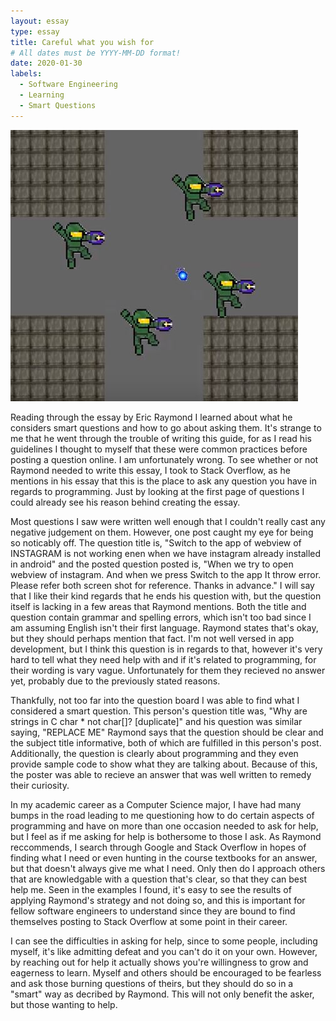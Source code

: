 ```yaml
---
layout: essay
type: essay
title: Careful what you wish for
# All dates must be YYYY-MM-DD format!
date: 2020-01-30
labels:
  - Software Engineering
  - Learning
  - Smart Questions
---
```


<img class="ui medium right floated rounded image" src="/images/pongPingCapture.JPG">

Reading through the essay by Eric Raymond I learned about what he considers smart questions and how to go about asking them. It's strange to me that he went through the trouble of writing this guide, for as I read his guidelines I thought to myself that these were common practices before posting a question online. I am unfortunately wrong. To see whether or not Raymond needed to write this essay, I took to Stack Overflow, as he mentions in his essay that this is the place to ask any question you have in regards to programming. Just by looking at the first page of questions I could already see his reason behind creating the essay.

Most questions I saw were written well enough that I couldn't really cast any negative judgement on them. However, one post caught my eye for being so noticably off. The question title is, "Switch to the app of webview of INSTAGRAM is not working enen when we have instagram already installed in android" and the posted question posted is, "When we try to open webview of instagram. And when we press Switch to the app It throw error. Please refer both screen shot for reference. Thanks in advance." I will say that I like their kind regards that he ends his question with, but the question itself is lacking in a few areas that Raymond mentions. Both the title and question contain grammar and spelling errors, which isn't too bad since I am assuming English isn't their first language. Raymond states that's okay, but they should perhaps mention that fact. I'm not well versed in app development, but I think this question is in regards to that, however it's very hard to tell what they need help with and if it's related to programming, for their wording is vary vague. Unfortunately for them they recieved no answer yet, probably due to the previously stated reasons.

Thankfully, not too far into the question board I was able to find what I considered a smart question. This person's question title was, "Why are strings in C char * not char[]? [duplicate]" and his question was similar saying, "REPLACE ME" Raymond says that the question should be clear and the subject title informative, both of which are fulfilled in this person's post. Additionally, the question is clearly about programming and they even provide sample code to show what they are talking about. Because of this, the poster was able to recieve an answer that was well written to remedy their curiosity.

In my academic career as a Computer Science major, I have had many bumps in the road leading to me questioning how to do certain aspects of programming and have on more than one occasion needed to ask for help, but I feel as if me asking for help is bothersome to those I ask. As Raymond reccommends, I search through Google and Stack Overflow in hopes of finding what I need or even hunting in the course textbooks for an answer, but that doesn't always give me what I need. Only then do I approach others that are knowledgable with a question that's clear, so that they can best help me. Seen in the examples I found, it's easy to see the results of applying Raymond's strategy and not doing so, and this is important for fellow software engineers to understand since they are bound to find themselves posting to Stack Overflow at some point in their career.

I can see the difficulties in asking for help, since to some people, including myself, it's like admitting defeat and you can't do it on your own. However, by reaching out for help it actually shows you're willingness to grow and eagerness to learn. Myself and others should be encouraged to be fearless and ask those burning questions of theirs, but they should do so in a "smart" way as decribed by Raymond. This will not only benefit the asker, but those wanting to help.  

